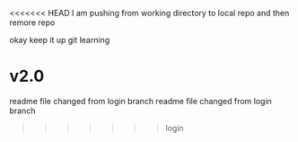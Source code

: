 <<<<<<< HEAD
I am pushing from working directory to local repo and then remore repo


okay keep it up git learning

v2.0
=======
readme file changed from login branch
readme file changed from login branch
>>>>>>> login

